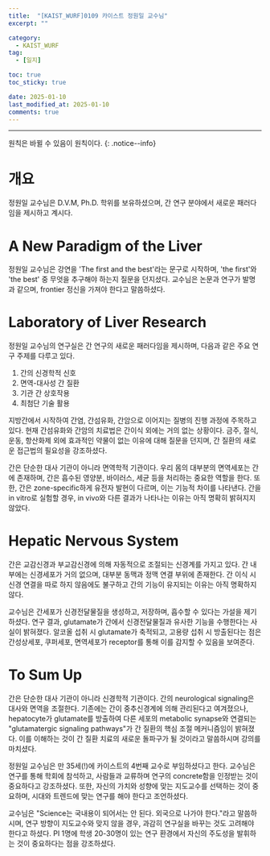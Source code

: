 ```yaml
---
title:  "[KAIST_WURF]0109 카이스트 정원일 교수님" 
excerpt: ""

category:
  - KAIST_WURF
tag:
  - [일지]

toc: true
toc_sticky: true

date: 2025-01-10
last_modified_at: 2025-01-10
comments: true
---
```


---
원칙은 바뀔 수 있음이 원칙이다.
{: .notice--info}

# 개요
정원일 교수님은 D.V.M, Ph.D. 학위를 보유하셨으며, 간 연구 분야에서 새로운 패러다임을 제시하고 계시다.

# A New Paradigm of the Liver

정원일 교수님은 강연을 'The first and the best'라는 문구로 시작하며, 'the first'와 'the best' 중 무엇을 추구해야 하는지 질문을 던지셨다. 교수님은 논문과 연구가 발명과 같으며, frontier 정신을 가져야 한다고 말씀하셨다.


# Laboratory of Liver Research

정원일 교수님의 연구실은 간 연구의 새로운 패러다임을 제시하며, 다음과 같은 주요 연구 주제를 다루고 있다.

1. 간의 신경학적 신호
2. 면역-대사성 간 질환
3. 기관 간 상호작용
4. 최첨단 기술 활용

지방간에서 시작하여 간염, 간섬유화, 간암으로 이어지는 질병의 진행 과정에 주목하고 있다. 현재 간섬유화와 간암의 치료법은 간이식 외에는 거의 없는 상황이다. 금주, 절식, 운동, 항산화제 외에 효과적인 약물이 없는 이유에 대해 질문을 던지며, 간 질환의 새로운 접근법의 필요성을 강조하셨다.

간은 단순한 대사 기관이 아니라 면역학적 기관이다. 우리 몸의 대부분의 면역세포는 간에 존재하며, 간은 흡수된 영양분, 바이러스, 세균 등을 처리하는 중요한 역할을 한다. 또한, 간은 zone-specific하게 유전자 발현이 다르며, 이는 기능적 차이를 나타낸다. 간을 in vitro로 실험할 경우, in vivo와 다른 결과가 나타나는 이유는 아직 명확히 밝혀지지 않았다.

# Hepatic Nervous System

간은 교감신경과 부교감신경에 의해 자동적으로 조절되는 신경계를 가지고 있다. 간 내부에는 신경세포가 거의 없으며, 대부분 동맥과 정맥 연결 부위에 존재한다. 간 이식 시 신경 연결을 따로 하지 않음에도 불구하고 간의 기능이 유지되는 이유는 아직 명확하지 않다.

교수님은 간세포가 신경전달물질을 생성하고, 저장하며, 흡수할 수 있다는 가설을 제기하셨다. 연구 결과, glutamate가 간에서 신경전달물질과 유사한 기능을 수행한다는 사실이 밝혀졌다. 알코올 섭취 시 glutamate가 축적되고, 고용량 섭취 시 방출된다는 점은 간성상세포, 쿠퍼세포, 면역세포가 receptor를 통해 이를 감지할 수 있음을 보여준다.

# To Sum Up

간은 단순한 대사 기관이 아니라 신경학적 기관이다. 간의 neurological signaling은 대사와 면역을 조절한다. 기존에는 간이 중추신경계에 의해 관리된다고 여겨졌으나, hepatocyte가 glutamate를 방출하여 다른 세포의 metabolic synapse와 연결되는 "glutamatergic signaling pathways"가 간 질환의 핵심 조절 메커니즘임이 밝혀졌다. 이를 이해하는 것이 간 질환 치료의 새로운 돌파구가 될 것이라고 말씀하시며 강의를 마치셨다.

정원일 교수님은 만 35세(!)에 카이스트의 4번째 교수로 부임하셨다고 한다. 교수님은 연구를 통해 학회에 참석하고, 사람들과 교류하며 연구의 concrete함을 인정받는 것이 중요하다고 강조하셨다. 또한, 자신의 가치와 성향에 맞는 지도교수를 선택하는 것이 중요하며, 시대와 트렌드에 맞는 연구를 해야 한다고 조언하셨다.

교수님은 "Science는 국내용이 되어서는 안 된다. 외국으로 나가야 한다."라고 말씀하시며, 연구 방향이 지도교수와 맞지 않을 경우, 과감히 연구실을 바꾸는 것도 고려해야 한다고 하셨다. PI 1명에 학생 20-30명이 있는 연구 환경에서 자신의 주도성을 발휘하는 것이 중요하다는 점을 강조하셨다.

